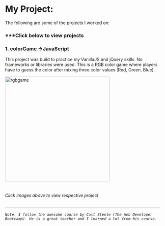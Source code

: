 
# My Project:
The following are some of the projects I worked on:
### ***Click below to view projects


### 1. [colorGame  ->JavaScript](https://mohibullahkamal.github.io/myProject/)

This project was build to practice my VanillaJS and jQuery skills. No frameworks or libraries were used. This is a RGB color game where players have to guess the color after mixing three color values (Red, Green, Blue).

[<img height="340" alt="rgbgame" src="https://user-images.githubusercontent.com/9574723/48049557-5c562800-e19f-11e8-8a3e-60df3d415432.png">](https://mohibullahkamal.github.io/myProject/)
<br><br>









<!-- ### 2. [Photo Gallery App  ->ExpressJS; NodeJS; MongoDB; RESTful; Bootstrap](https://learnwithcolt-mo2020.c9users.io/) -->

<!-- A photo gallery App build to test my RESTful and Backend skills. The App saves and retrieves images from Database. -->

<!--[<img height="400" alt="photogallery" src="https://user-images.githubusercontent.com/9574723/52055929-1374fc00-2561-11e9-82d4-b63791b76d87.png">](https://learnwithcolt-mo2020.c9users.io/)
<br><br> -->




<!-- ### 3. [movieSearch App  ->ExpressJS; NodeJS; omdbAPI](https://movie-mo2020.c9users.io/) -->
<!-- This App takes a movie name and use omdb Api to retrieve movie names with movie posters. -->
<!-- <a href="https://movie-mo2020.c9users.io/">
<img height="400" alt="moviesearch" src="https://user-images.githubusercontent.com/9574723/48049559-5d875500-e19f-11e8-891a-21c1405d0516.png"> <br><br>
</a> -->








###### Click images above to view respective project
---


*`Note: I follow the awesome course by Colt Steele (The Web Developer Bootcamp). He is a great teacher and I learned a lot from his course.`*

